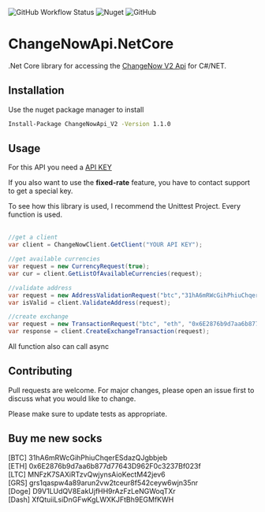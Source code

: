 <img alt="GitHub Workflow Status" src="https://img.shields.io/github/workflow/status/Nix1983/ChangeNowApi.NetCore/CodeQL">   <img alt="Nuget" src="https://img.shields.io/nuget/v/ChangeNowApi_V2">   <img alt="GitHub" src="https://img.shields.io/github/license/Nix1983/ChangeNowApi.NetCore">
# ChangeNowApi.NetCore 

.Net Core library for accessing the [ChangeNow V2 Api](https://changenow.io/api/docs) for C#/NET.

## Installation
Use the nuget package manager to install
```bash
Install-Package ChangeNowApi_V2 -Version 1.1.0
```

## Usage
For this API you need a [API KEY](https://changenow.io?link_id=e1c506d2e6ebc6) <br />

If you also want to use the <b>fixed-rate</b> feature, you have to contact support to get a special key.<br />

To see how this library is used, I recommend the Unittest Project. Every function is used.<br /><br/>

```c#
//get a client
var client = ChangeNowClient.GetClient("YOUR API KEY");

//get available currencies
var request = new CurrencyRequest(true);
var cur = client.GetListOfAvailableCurrencies(request);

//validate address
var request = new AddressValidationRequest("btc","31hA6mRWcGihPhiuChqerESdazQJgbbjeb");
var isValid = client.ValidateAddress(request);

//create exchange
var request = new TransactionRequest("btc", "eth", "0x6E2876b9d7aa6b877d77643D962F0c3237Bf023f", "0.1");
var response = client.CreateExchangeTransaction(request);
```
 All function also can call async




## Contributing
Pull requests are welcome. For major changes, please open an issue first to discuss what you would like to change.

Please make sure to update tests as appropriate.


## Buy me new socks
[BTC] 31hA6mRWcGihPhiuChqerESdazQJgbbjeb <br />
[ETH] 0x6E2876b9d7aa6b877d77643D962F0c3237Bf023f <br />
[LTC] MNFzK7SAXiRTzvQwjynsAioKectM42jev6<br />
[GRS] grs1qaspw4a89arun2vw2tceur8f542ceyw6wjn35nr <br />
[Doge] D9V1LUdQV8EakUjfHH9rAzFzLeNGWoqTXr <br />
[Dash] XfQtuiiLsiDnGFwKgLWXKJFtBh9EGMfKWH <br />


